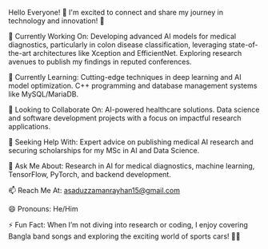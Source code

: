 Hello Everyone! 👋
I'm excited to connect and share my journey in technology and innovation! 🚀

🔭 Currently Working On:
Developing advanced AI models for medical diagnostics, particularly in colon disease classification, leveraging state-of-the-art architectures like Xception and EfficientNet.
Exploring research avenues to publish my findings in reputed conferences.

🌱 Currently Learning:
Cutting-edge techniques in deep learning and AI model optimization.
C++ programming and database management systems like MySQL/MariaDB.

👯 Looking to Collaborate On:
AI-powered healthcare solutions.
Data science and software development projects with a focus on impactful research applications.

🤔 Seeking Help With:
Expert advice on publishing medical AI research and securing scholarships for my MSc in AI and Data Science.

💬 Ask Me About:
Research in AI for medical diagnostics, machine learning, TensorFlow, PyTorch, and backend development.

📫 Reach Me At: asaduzzamanrayhan15@gmail.com

😄 Pronouns: He/Him

⚡ Fun Fact: When I’m not diving into research or coding, I enjoy covering Bangla band songs and exploring the exciting world of sports cars! 🚗🎶
